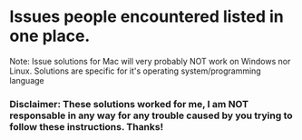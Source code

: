 # Issues people encountered listed in one place. 

Note: Issue solutions for Mac will very probably NOT work on Windows nor Linux. Solutions are specific for it's operating system/programming language

### Disclaimer: These solutions worked for me, I am NOT responsable in any way for any trouble caused by you trying to follow these instructions. Thanks!
